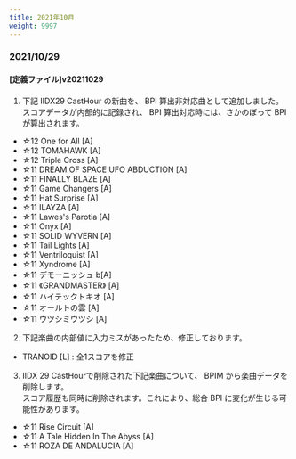 ```yaml
---
title: 2021年10月
weight: 9997
---
```


### 2021/10/29

#### [定義ファイル]v20211029

1. 下記 IIDX29 CastHour の新曲を、 BPI 算出非対応曲として追加しました。  
   スコアデータが内部的に記録され、 BPI 算出対応時には、さかのぼって BPI が算出されます。

- ☆12 One for All [A]
- ☆12 TOMAHAWK [A]
- ☆12 Triple Cross [A]
- ☆11 DREAM OF SPACE UFO ABDUCTION [A]
- ☆11 FINALLY BLAZE [A]
- ☆11 Game Changers [A]
- ☆11 Hat Surprise [A]
- ☆11 ILAYZA [A]
- ☆11 Lawes's Parotia [A]
- ☆11 Onyx [A]
- ☆11 SOLID WYVERN [A]
- ☆11 Tail Lights [A]
- ☆11 Ventriloquist [A]
- ☆11 Xyndrome [A]
- ☆11 デモーニッシュ b[A]
- ☆11 《GRANDMASTER》 [A]
- ☆11 ハイテックトキオ [A]
- ☆11 オールトの雲 [A]
- ☆11 ウツシミウツシ [A]

2. 下記楽曲の内部値に入力ミスがあったため、修正しております。

- TRANOID [L] : 全1スコアを修正

3. IIDX 29 CastHourで削除された下記楽曲について、 BPIM から楽曲データを削除します。  
   スコア履歴も同時に削除されます。これにより、総合 BPI に変化が生じる可能性があります。

- ☆11 Rise Circuit [A]
- ☆11 A Tale Hidden In The Abyss [A]
- ☆11 ROZA DE ANDALUCIA [A]
